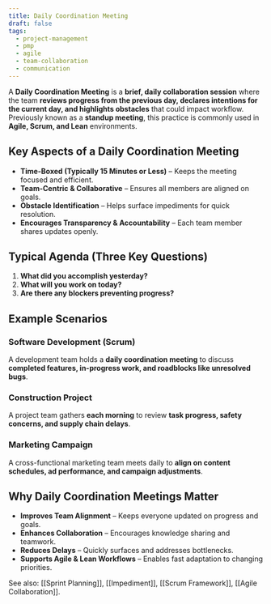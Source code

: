```yaml
---
title: Daily Coordination Meeting
draft: false
tags:
  - project-management
  - pmp
  - agile
  - team-collaboration
  - communication
---
```


A **Daily Coordination Meeting** is a **brief, daily collaboration session** where the team **reviews progress from the previous day, declares intentions for the current day, and highlights obstacles** that could impact workflow. Previously known as a **standup meeting**, this practice is commonly used in **Agile, Scrum, and Lean** environments.

## **Key Aspects of a Daily Coordination Meeting**
- **Time-Boxed (Typically 15 Minutes or Less)** – Keeps the meeting focused and efficient.
- **Team-Centric & Collaborative** – Ensures all members are aligned on goals.
- **Obstacle Identification** – Helps surface impediments for quick resolution.
- **Encourages Transparency & Accountability** – Each team member shares updates openly.

## **Typical Agenda (Three Key Questions)**
1. **What did you accomplish yesterday?**
2. **What will you work on today?**
3. **Are there any blockers preventing progress?**

## **Example Scenarios**

### **Software Development (Scrum)**
A development team holds a **daily coordination meeting** to discuss **completed features, in-progress work, and roadblocks like unresolved bugs**.

### **Construction Project**
A project team gathers **each morning** to review **task progress, safety concerns, and supply chain delays**.

### **Marketing Campaign**
A cross-functional marketing team meets daily to **align on content schedules, ad performance, and campaign adjustments**.

## **Why Daily Coordination Meetings Matter**
- **Improves Team Alignment** – Keeps everyone updated on progress and goals.
- **Enhances Collaboration** – Encourages knowledge sharing and teamwork.
- **Reduces Delays** – Quickly surfaces and addresses bottlenecks.
- **Supports Agile & Lean Workflows** – Enables fast adaptation to changing priorities.

See also: [[Sprint Planning]], [[Impediment]], [[Scrum Framework]], [[Agile Collaboration]].

